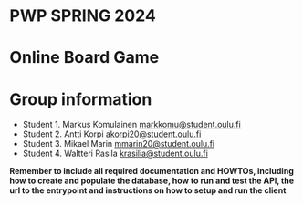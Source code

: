# PWP SPRING 2024
# Online Board Game
# Group information
* Student 1. Markus Komulainen markkomu@student.oulu.fi
* Student 2. Antti Korpi akorpi20@student.oulu.fi
* Student 3. Mikael Marin mmarin20@student.oulu.fi
* Student 4. Waltteri Rasila krasilia@student.oulu.fi

__Remember to include all required documentation and HOWTOs, including how to create and populate the database, how to run and test the API, the url to the entrypoint and instructions on how to setup and run the client__


